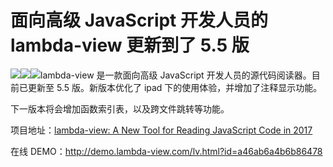 # 面向高级 JavaScript 开发人员的 lambda-view 更新到了 5.5 版

![](https://pic2.zhimg.com/v2-22cb1e2ddb52f0e5b7110ddad44986be_b.jpg)![](https://pic2.zhimg.com/v2-28283e39837d302fcebd6378e66e9fef_b.jpg)![](https://pic4.zhimg.com/v2-81a28ead0b59e41799c9093dd590398e_b.jpg)lambda-view 是一款面向高级 JavaScript 开发人员的源代码阅读器。目前已更新至 5.5 版。新版本优化了 ipad 下的使用体验，并增加了注释显示功能。

下一版本将会增加函数索引表，以及跨文件跳转等功能。

项目地址：[lambda-view: A New Tool for Reading JavaScript Code in 2017](https:https://github.com/Jianru-Lin/lambda-view)

在线 DEMO：[<span>http://</span><span>demo.lambda-view.com/lv</span><span>.html?id=a46ab6a4b6b86478</span><span></span>](https:http://demo.lambda-view.com/lv.html?id=a46ab6a4b6b86478)